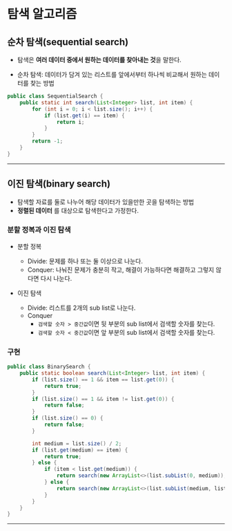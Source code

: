 # 탐색 알고리즘

## 순차 탐색(sequential search)

- 탐색은 **여러 데이터 중에서 원하는 데이터를 찾아내는 것**을 말한다.

- 순차 탐색: 데이터가 담겨 있는 리스트를 앞에서부터 하나씩 비교해서 원하는 데이터를 찾는 방법

```java
public class SequentialSearch {
	public static int search(List<Integer> list, int item) {
		for (int i = 0; i < list.size(); i++) {
			if (list.get(i) == item) {
				return i;
			}
		}
		return -1;
	}
}
```

---

## 이진 탐색(binary search)

- 탐색할 자료를 둘로 나누어 해당 데이터가 있을만한 곳을 탐색하는 방법
- **정렬된 데이터** 를 대상으로 탐색한다고 가정한다.

### 분할 정복과 이진 탐색

- 분할 정복

  - Divide: 문제를 하나 또는 둘 이상으로 나눈다.
  - Conquer: 나눠진 문제가 충분히 작고, 해결이 가능하다면 해결하고 그렇지 않다면 다시 나눈다.

- 이진 탐색
  - Divide: 리스트를 2개의 sub list로 나눈다.
  - Conquer
    - `검색할 숫자 > 중간값`이면 뒷 부분의 sub list에서 검색할 숫자를 찾는다.
    - `검색할 숫자 < 중간값`이면 앞 부분의 sub list에서 검색할 숫자를 찾는다.

### 구현

```java
public class BinarySearch {
    public static boolean search(List<Integer> list, int item) {
        if (list.size() == 1 && item == list.get(0)) {
            return true;
        }
        if (list.size() == 1 && item != list.get(0)) {
            return false;
        }
        if (list.size() == 0) {
            return false;
        }

        int medium = list.size() / 2;
        if (list.get(medium) == item) {
            return true;
        } else {
            if (item < list.get(medium)) {
                return search(new ArrayList<>(list.subList(0, medium)), item);
            } else {
                return search(new ArrayList<>(list.subList(medium, list.size())), item);
            }
        }
    }
}
```

---
